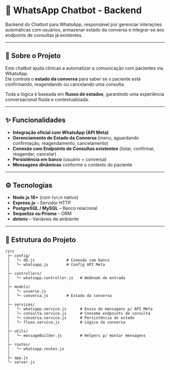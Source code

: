 # 📌 WhatsApp Chatbot - Backend

Backend do Chatbot para WhatsApp, responsável por gerenciar interações automáticas com usuários, armazenar estado da conversa e integrar-se aos endpoints de consultas já existentes.

---

## 🔎 Sobre o Projeto

Este chatbot ajuda clínicas a automatizar a comunicação com pacientes via WhatsApp.  
Ele controla o **estado da conversa** para saber se o paciente está confirmando, reagendando ou cancelando uma consulta.  

Toda a lógica é baseada em **fluxos de estados**, garantindo uma experiência conversacional fluida e contextualizada.

---

## ✨ Funcionalidades

- **Integração oficial com WhatsApp (API Meta)**  
- **Gerenciamento de Estado da Conversa** (menu, aguardando confirmação, reagendamento, cancelamento)  
- **Conexão com Endpoints de Consultas existentes** (listar, confirmar, reagendar, cancelar)  
- **Persistência em banco** (usuário + conversa)  
- **Mensagens dinâmicas** conforme o contexto do paciente  

---

## ⚙️ Tecnologias

- **Node.js 18+** (com `fetch` nativo)  
- **Express.js** – Servidor HTTP  
- **PostgreSQL / MySQL** – Banco relacional  
- **Sequelize ou Prisma** – ORM  
- **dotenv** – Variáveis de ambiente  

---

## 📂 Estrutura do Projeto
```text
/src
 ├─ config/              
 │   └─ db.js              # Conexão com banco
 │   └─ whatsapp.js        # Config API Meta
 │
 ├─ controllers/         
 │   └─ whatsapp.controller.js   # Webhook de entrada
 │
 ├─ models/              
 │   └─ usuario.js
 │   └─ conversa.js        # Estado da conversa
 │
 ├─ services/            
 │   └─ whatsapp.service.js      # Envio de mensagens p/ API Meta
 │   └─ consulta.service.js      # Consome endpoints de consulta
 │   └─ conversa.service.js      # Persistência do estado
 │   └─ fluxo.service.js         # Lógica da conversa
 │
 ├─ utils/               
 │   └─ messageBuilder.js        # Helpers p/ montar mensagens
 │
 ├─ routes/              
 │   └─ whatsapp.routes.js
 │
 ├─ app.js
 └─ server.js
